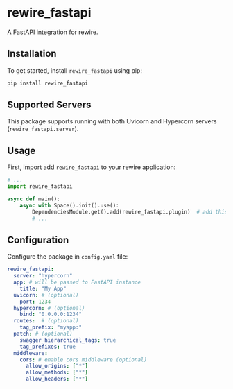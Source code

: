 
# rewire\_fastapi

A FastAPI integration for rewire.

## Installation

To get started, install `rewire_fastapi` using pip:

```bash
pip install rewire_fastapi
```

## Supported Servers

This package supports running with both Uvicorn and Hypercorn servers (`rewire_fastapi.server`).

## Usage

First, import add `rewire_fastapi` to your rewire application:

```python
# ...
import rewire_fastapi

async def main():
    async with Space().init().use():
        DependenciesModule.get().add(rewire_fastapi.plugin)  # add this
        # ...

```

## Configuration

Configure the package in `config.yaml` file:

```yaml
rewire_fastapi:
  server: "hypercorn"
  app: # will be passed to FastAPI instance
    title: "My App"
  uvicorn: # (optional)
    port: 1234
  hypercorn: # (optional)
    bind: "0.0.0.0:1234"
  routes:  # (optional)
    tag_prefix: "myapp:"
  patch: # (optional)
    swagger_hierarchical_tags: true
    tag_prefixes: true
  middleware:
    cors: # enable cors middleware (optional)
      allow_origins: ["*"]
      allow_methods: ["*"]
      allow_headers: ["*"]

```
